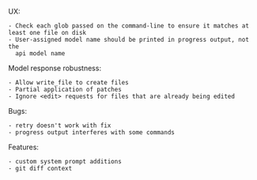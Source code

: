 
UX:

    - Check each glob passed on the command-line to ensure it matches at least one file on disk
    - User-assigned model name should be printed in progress output, not the
      api model name


Model response robustness:
    
    - Allow write_file to create files
    - Partial application of patches
    - Ignore <edit> requests for files that are already being edited


Bugs:
    
    - retry doesn't work with fix
    - progress output interferes with some commands


Features:

    - custom system prompt additions
    - git diff context

